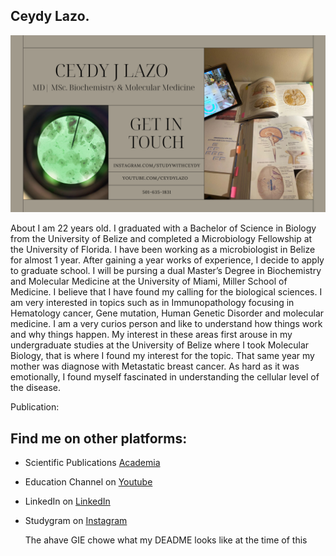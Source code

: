 ## Ceydy Lazo.

<img src="https://github.com/CeydyLazo/CeydyLazo/blob/e91ff57cf822bc6a689684296f54e782628002bb/Home%20Decoration%20Facebook%20Cover.png" alt="banner that says Ceydy Lazo - scientist, content creator and conservationist">

About
I am 22 years old. I graduated with a Bachelor of Science in Biology from the University of Belize and completed a Microbiology Fellowship at the University of Florida. I have been working as a microbiologist in Belize for almost 1 year. After gaining a year works of experience,  I decide to apply to graduate school. I will be pursing a dual Master’s Degree in Biochemistry and Molecular Medicine at the University of Miami, Miller School of Medicine. I believe that I have found my calling for the biological sciences. I am very interested in topics such as in Immunopathology focusing in Hematology cancer, Gene mutation, Human Genetic Disorder and molecular medicine. I am a very curios person and like to understand how things work and why things happen.  My interest in these areas first arouse in my undergraduate studies at the University of Belize where I took Molecular Biology, that is where I found my interest for the topic. That same year my mother was diagnose with Metastatic breast cancer. As hard as it was emotionally, I found myself fascinated in understanding the cellular level of the disease. 

Publication:


## Find me on other platforms:
- Scientific Publications <a href="https://belize.academia.edu/CeydyLazo">Academia</a>
- Education Channel on <a href="https://www.youtube.com/channel/UC4aZiM0r8krHhBpZo4UhFng"> Youtube</a>
- LinkedIn on <a href="https://www.linkedin.com/in/ceydylazo/"> LinkedIn</a>
- Studygram on <a href="https: //www.instagram.com/in/studywithceydy/"> Instagram</a>

  The ahave GIE chowe what my DEADME looks like at the time of this
